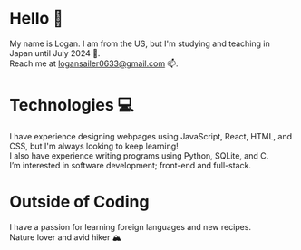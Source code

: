 # Hello 👋
My name is Logan. I am from the US, but I'm studying and teaching in Japan until July 2024 🗾.\
Reach me at logansailer0633@gmail.com 📫.

# Technologies 💻
I have experience designing webpages using JavaScript, React, HTML, and CSS, but I'm always looking to keep learning!\
I also have experience writing programs using Python, SQLite, and C.\
I’m interested in software development; front-end and full-stack.

# Outside of Coding
I have a passion for learning foreign languages and new recipes.\
Nature lover and avid hiker 🏔️
<!---
logansailer/logansailer is a ✨ special ✨ repository because its `README.md` (this file) appears on your GitHub profile.
You can click the Preview link to take a look at your changes.
--->

